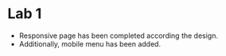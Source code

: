 # Lab 1

* Responsive page has been completed according the design.
* Additionally, mobile menu has been added.  
